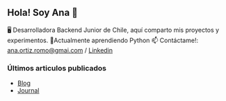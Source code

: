 ## Hola! Soy Ana 👋
🖥️ Desarrolladora Backend Junior de Chile, aquí comparto mis proyectos y experimentos. 
🌱Actualmente aprendiendo Python
📫 Contáctame!: ana.ortiz.romo@gmai.com / [Linkedin](https://www.linkedin.com/in/anaortizromo/)

### Últimos articulos publicados
- [Blog](https://github.com/AnaOrtizR/Blog)
- [Journal](https://github.com/AnaOrtizR/Journal)
